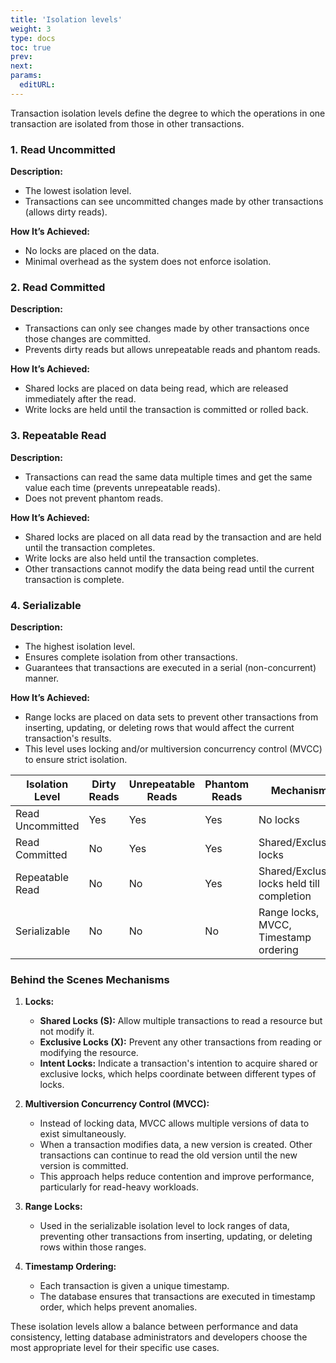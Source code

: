 ```yaml
---
title: 'Isolation levels'
weight: 3
type: docs
toc: true
prev: 
next: 
params:
  editURL:
---
```


Transaction isolation levels define the degree to which the operations in one transaction are isolated from those in other transactions. 
### 1. Read Uncommitted

**Description:**
- The lowest isolation level.
- Transactions can see uncommitted changes made by other transactions (allows dirty reads).

**How It’s Achieved:**
- No locks are placed on the data.
- Minimal overhead as the system does not enforce isolation.

### 2. Read Committed

**Description:**
- Transactions can only see changes made by other transactions once those changes are committed.
- Prevents dirty reads but allows unrepeatable reads and phantom reads.

**How It’s Achieved:**
- Shared locks are placed on data being read, which are released immediately after the read.
- Write locks are held until the transaction is committed or rolled back.

### 3. Repeatable Read

**Description:**
- Transactions can read the same data multiple times and get the same value each time (prevents unrepeatable reads).
- Does not prevent phantom reads.

**How It’s Achieved:**
- Shared locks are placed on all data read by the transaction and are held until the transaction completes.
- Write locks are also held until the transaction completes.
- Other transactions cannot modify the data being read until the current transaction is complete.

### 4. Serializable

**Description:**
- The highest isolation level.
- Ensures complete isolation from other transactions.
- Guarantees that transactions are executed in a serial (non-concurrent) manner.

**How It’s Achieved:**
- Range locks are placed on data sets to prevent other transactions from inserting, updating, or deleting rows that would affect the current transaction's results.
- This level uses locking and/or multiversion concurrency control (MVCC) to ensure strict isolation.


| Isolation Level  | Dirty Reads | Unrepeatable Reads | Phantom Reads | Mechanism                                      |
|------------------|-------------|--------------------|---------------|------------------------------------------------|
| Read Uncommitted | Yes         | Yes                | Yes           | No locks                                       |
| Read Committed   | No          | Yes                | Yes           | Shared/Exclusive locks                         |
| Repeatable Read  | No          | No                 | Yes           | Shared/Exclusive locks held till completion    |
| Serializable     | No          | No                 | No            | Range locks, MVCC, Timestamp ordering          |

### Behind the Scenes Mechanisms

1. **Locks:**
   - **Shared Locks (S):** Allow multiple transactions to read a resource but not modify it.
   - **Exclusive Locks (X):** Prevent any other transactions from reading or modifying the resource.
   - **Intent Locks:** Indicate a transaction's intention to acquire shared or exclusive locks, which helps coordinate between different types of locks.

2. **Multiversion Concurrency Control (MVCC):**
   - Instead of locking data, MVCC allows multiple versions of data to exist simultaneously.
   - When a transaction modifies data, a new version is created. Other transactions can continue to read the old version until the new version is committed.
   - This approach helps reduce contention and improve performance, particularly for read-heavy workloads.

3. **Range Locks:**
   - Used in the serializable isolation level to lock ranges of data, preventing other transactions from inserting, updating, or deleting rows within those ranges.

4. **Timestamp Ordering:**
   - Each transaction is given a unique timestamp.
   - The database ensures that transactions are executed in timestamp order, which helps prevent anomalies.

These isolation levels allow a balance between performance and data consistency, letting database administrators and developers choose the most appropriate level for their specific use cases.